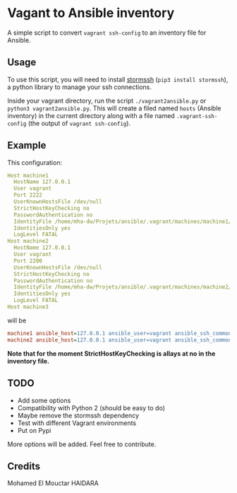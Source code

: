 # Vagant to Ansible inventory

A simple script to convert `vagrant ssh-config` to an inventory file for Ansible.

## Usage
To use this script, you will need to install [stormssh](https://github.com/emre/storm) (`pip3 install stormssh`), 
a python library to manage your ssh connections.

Inside your vagrant directory, run the script `./vagrant2ansible.py` or `python3 vagrant2ansible.py`. This will create
a filed named `hosts` (Ansible inventory) in the current directory along with a file named `.vagrant-ssh-config` (the 
output of  `vagrant ssh-config`).

## Example
This configuration:
```yaml
Host machine1
  HostName 127.0.0.1
  User vagrant
  Port 2222
  UserKnownHostsFile /dev/null
  StrictHostKeyChecking no
  PasswordAuthentication no
  IdentityFile /home/mha-dw/Projets/ansible/.vagrant/machines/machine1/virtualbox/private_key
  IdentitiesOnly yes
  LogLevel FATAL
Host machine2
  HostName 127.0.0.1
  User vagrant
  Port 2200
  UserKnownHostsFile /dev/null
  StrictHostKeyChecking no
  PasswordAuthentication no
  IdentityFile /home/mha-dw/Projets/ansible/.vagrant/machines/machine2/virtualbox/private_key
  IdentitiesOnly yes
  LogLevel FATAL
Host machine3
```
will be 
```ini
machine1 ansible_host=127.0.0.1 ansible_user=vagrant ansible_ssh_common_args='-o StrictHostKeyChecking=no' ansible_ssh_private_key_file=/home/mha-dw/Projets/ansible/.vagrant/machines/machine1/virtualbox/private_key ansible_port=2222 
machine2 ansible_host=127.0.0.1 ansible_user=vagrant ansible_ssh_common_args='-o StrictHostKeyChecking=no' ansible_ssh_private_key_file=/home/mha-dw/Projets/ansible/.vagrant/machines/machine2/virtualbox/private_key ansible_port=2200
```

**Note that for the moment StrictHostKeyChecking is allays at no in the inventory file.**

## TODO

 - Add some options
 - Compatibility with Python 2 (should be easy to do)
 - Maybe remove the stormssh dependency
 - Test with different Vagrant environments 
 - Put on Pypi

More options will be added. Feel free to contribute.

## Credits

Mohamed El Mouctar HAIDARA
